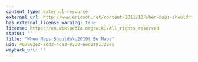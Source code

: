 ```yaml
---
content_type: external-resource
external_url: http://www.ericson.net/content/2011/10/when-maps-shouldnt-be-maps/
has_external_license_warning: true
license: https://en.wikipedia.org/wiki/All_rights_reserved
status: ''
title: "When Maps Shouldn\u2019t Be Maps"
uid: 467802e2-7dd2-4da3-8330-eed2a81322e1
wayback_url: ''
---
```

